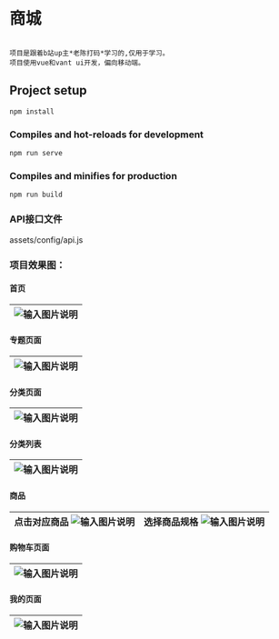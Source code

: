 # 商城 
```

项目是跟着b站up主*老陈打码*学习的,仅用于学习。
项目使用vue和vant ui开发，偏向移动端。
```

## Project setup
```
npm install
```

### Compiles and hot-reloads for development
```
npm run serve
```

### Compiles and minifies for production
```
npm run build
```

### API接口文件

assets/config/api.js



### 项目效果图：

#### 首页
|  ![输入图片说明](https://raw.githubusercontent.com/LLQ1121/WYU544/master/网易严选商城/mall/img/home.PNG "屏幕截图.png")|
|--|

#### 专题页面
|  ![输入图片说明](https://raw.githubusercontent.com/LLQ1121/WYU544/master/网易严选商城/mall/img/topic.PNG "屏幕截图.png")|
|--|

#### 分类页面
|  ![输入图片说明](https://raw.githubusercontent.com/LLQ1121/WYU544/master/网易严选商城/mall/img/category.PNG "屏幕截图.png")|
|--|

#### 分类列表
|  ![输入图片说明](https://raw.githubusercontent.com/LLQ1121/WYU544/master/网易严选商城/mall/img/categoryList.PNG "屏幕截图.png")|
|--|

#### 商品
| 点击对应商品 ![输入图片说明](https://raw.githubusercontent.com/LLQ1121/WYU544/master/网易严选商城/mall/img/product.PNG"屏幕截图.png") | 选择商品规格 ![输入图片说明](https://raw.githubusercontent.com/LLQ1121/WYU544/master/网易严选商城/mall/img/clickProduct.PNG "屏幕截图.png") |
|---|---|

#### 购物车页面
|  ![输入图片说明](https://raw.githubusercontent.com/LLQ1121/WYU544/master/网易严选商城/mall/img/buycart.PNG "屏幕截图.png")|
|--|

#### 我的页面
|  ![输入图片说明](https://raw.githubusercontent.com/LLQ1121/WYU544/master/网易严选商城/mall/img/my.PNG "屏幕截图.png")|
|--|